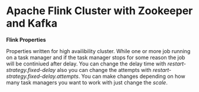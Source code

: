 # Apache Flink Cluster with Zookeeper and Kafka

**Flink Properties**

Properties written for high availibility cluster. While one or more job running on a task manager and if the task manager stops for some reason the job will be continiued after delay.
You can change the delay time with *restart-strategy.fixed-delay* also you can change the attempts with *restart-strategy.fixed-delay.attempts*.
You can make changes depending on how many task managers you want to work with just change the *scale*.
